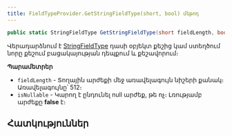 ```yaml
---
title: FieldTypeProvider.GetStringFieldType(short, bool) մեթոդ
---
```


```c#
public static StringFieldType GetStringFieldType(short fieldLength, bool isNullable = false)
```

Վերադարձնում է [StringFieldType](../system_types.md#stringfieldtype) դասի օբյեկտ քեշից կամ ստեղծում նորը քեշում բացակայության դեպքում և քեշավորում։

**Պարամետրեր**

* `fieldLength` - Տողային արժեքի մեջ առավելագույն նիշերի քանակ։ Առավելագույնը՝ 512։
* `isNullable` - Կարող է ընդունել null արժեք, թե ոչ։ Լռությամբ արժեքը **false** է։

## Հատկություններ
